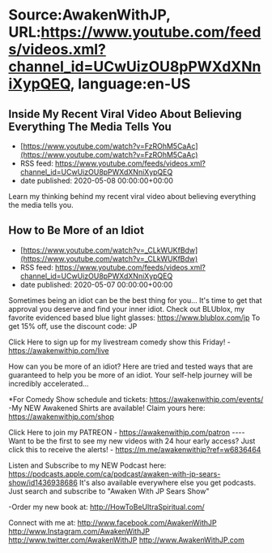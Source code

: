 # Source:AwakenWithJP, URL:https://www.youtube.com/feeds/videos.xml?channel_id=UCwUizOU8pPWXdXNniXypQEQ, language:en-US

## Inside My Recent Viral Video About Believing Everything The Media Tells You
 - [https://www.youtube.com/watch?v=FzROhM5CaAc](https://www.youtube.com/watch?v=FzROhM5CaAc)
 - RSS feed: https://www.youtube.com/feeds/videos.xml?channel_id=UCwUizOU8pPWXdXNniXypQEQ
 - date published: 2020-05-08 00:00:00+00:00

Learn my thinking behind my recent viral video about believing everything the media tells you.

## How to Be More of an Idiot
 - [https://www.youtube.com/watch?v=_CLkWUKfBdw](https://www.youtube.com/watch?v=_CLkWUKfBdw)
 - RSS feed: https://www.youtube.com/feeds/videos.xml?channel_id=UCwUizOU8pPWXdXNniXypQEQ
 - date published: 2020-05-07 00:00:00+00:00

Sometimes being an idiot can be the best thing for you... It's time to get that approval you deserve and find your inner idiot. Check out BLUblox, my favorite evidenced based blue light glasses: https://www.blublox.com/jp           To get 15% off, use the discount code: JP

Click Here to sign up for my livestream comedy show this Friday! - https://awakenwithjp.com/live

How can you be more of an idiot? Here are tried and tested ways that are guaranteed to help you be more of an idiot. Your self-help journey will be incredibly accelerated...

*For Comedy Show schedule and tickets: https://awakenwithjp.com/events/
-My NEW Awakened Shirts are available! Claim yours here: https://awakenwithjp.com/shop

Click Here to join my PATREON - https://awakenwithjp.com/patron
---- Want to be the first to see my new videos with 24 hour early access? Just click this to receive the alerts! - https://m.me/awakenwithjp?ref=w6836464

Listen and Subscribe to my NEW Podcast here: 
https://podcasts.apple.com/ca/podcast/awaken-with-jp-sears-show/id1436938686
It's also available everywhere else you get podcasts. Just search and subscribe to "Awaken With JP Sears Show"

-Order my new book at: http://HowToBeUltraSpiritual.com/

Connect with me at: 
http://www.facebook.com/AwakenWithJP
http://www.Instagram.com/AwakenWithJP
http://www.twitter.com/AwakenWithJP
http://www.AwakenWithJP.com

